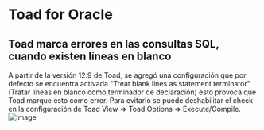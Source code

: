 # Toad for Oracle

## Toad marca errores en las consultas SQL, cuando existen líneas en blanco

A partir de la versión 12.9 de Toad, se agregó una configuración que por defecto se encuentra activada "Treat blank lines as statement terminator" (Tratar líneas en blanco como terminador de declaración) esto provoca que Toad marque esto como error.
Para evitarlo se puede deshabilitar el check en la configuración de Toad View => Toad Options => Execute/Compile.
![image](https://user-images.githubusercontent.com/11231959/118861230-e2d83e00-b8a1-11eb-860b-283b17a01646.png)

